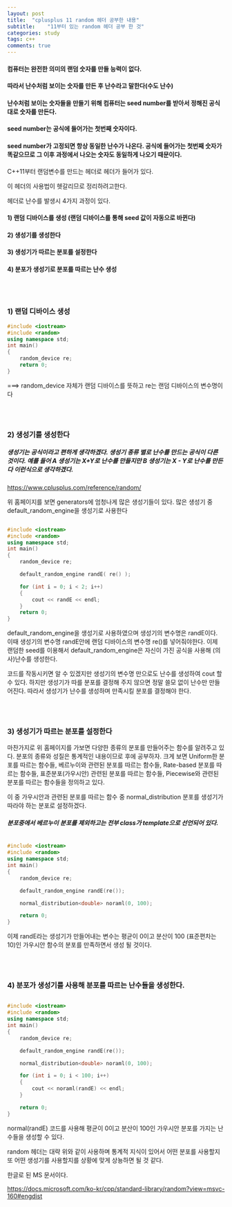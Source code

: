 ```yaml
---
layout: post
title:  "cplusplus 11 random 헤더 공부한 내용"
subtitle:    "11부터 있는 random 헤더 공부 한 것"
categories: study
tags: c++
comments: true
---
```



#### 컴퓨터는 완전한 의미의 랜덤 숫자를 만들 능력이 없다.

#### 따라서 난수처럼 보이는 숫자를 만든 후 난수라고 말한다(수도 난수)

#### 난수처럼 보이는 숫자들을 만들기 위해 컴퓨터는 seed number를 받아서 정해진 공식대로 숫자를 만든다.

#### seed number는 공식에 들어가는 첫번째 숫자이다.

#### seed number가 고정되면 항상 동일한 난수가 나온다. 공식에 들어가는 첫번째 숫자가 똑같으므로 그 이후 과정에서 나오는 숫자도 동일하게 나오기 때문이다.



C++11부터 랜덤변수를 만드는 헤더로 <random> 헤더가 들어가 있다.

이 <random> 헤더의 사용법이 헷갈리므로 정리하려고한다.

<random> 헤더로 난수를 발생시 4가지 과정이 있다.

####  1) 랜덤 디바이스를 생성 (랜덤 디바이스를 통해 seed 값이 자동으로 바뀐다)
####  2) 생성기를 생성한다
####  3) 생성기가 따르는 분포를 설정한다
####  4) 분포가 생성기로 분포를 따르는 난수 생성

<br/>
<br/>

### 1) 랜덤 디바이스 생성

```c++
#include <iostream>
#include <random>
using namespace std;
int main()
{
	random_device re;
	return 0;
}
```

===> random_device 자체가 랜덤 디바이스를 뜻하고 re는 랜덤 디바이스의 변수명이다

<br/>
<br/>

### 2) 생성기를 생성한다

##### 생성기는 공식이라고 편하게 생각하겠다. 생성기 종류 별로 난수를 만드는 공식이 다른 것이다. 예를 들어 A 생성기는 X+Y로 난수를 만들지만 B 생성기는 X - Y로 난수를 만든다 이런식으로 생각하겠다.

https://www.cplusplus.com/reference/random/

위 홈페이지를 보면 generators에 엄청나게 많은 생성기들이 있다.
많은 생성기 중  default_random_engine을 생성기로 사용한다

```c++

#include <iostream>
#include <random>
using namespace std;
int main()
{
	random_device re;

	default_random_engine randE( re() );

	for (int i = 0; i < 2; i++)
	{
		cout << randE << endl;
	}
	return 0;
}

```

default_random_engine을 생성기로 사용하였으며 생성기의 변수명은 randE이다. 이때 생성기의 변수명 randE안에 랜덤 디바이스의 변수명 re()를 넣어줘야한다. 이제 랜덤한 seed를 이용해서 default_random_engine은 자신이 가진 공식을 사용해 (의사)난수를 생성한다.

 코드를 작동시키면 알 수 있겠지만 생성기의 변수명 만으로도 난수를 생성하여 cout 할 수 있다. 하지만 생성기가 따를 분포를 결정해 주지 않으면 정말 쓸모 없이 난수만 만들어진다. 따라서 생성기가 난수를 생성하며 만족시킬 분포를 결정해야 한다.

 <br/>
 <br/>

 ### 3) 생성기가 따르는 분포를 설정한다

마찬가지로 위 홈페이지를 가보면 다양한 종류의 분포를 만들어주는 함수를 알려주고 있다. 분포의 종류와 성질은 통계적인 내용이므로 후에 공부하자. 크게 보면 Uniform한 분포를 따르는 함수들, 베르누이와 관련된 분포를 따르는 함수들, Rate-based 분포를 따르는 함수들, 표준분포(가우시안) 관련된 분포를 따르는 함수들, Piecewise와 관련된 분포를 따르는 함수들을 정의하고 있다.

이 중 가우시안과 관련된 분포를 따르는 함수 중 normal_distribution 분포를 생성기가 따라야 하는 분포로 설정하겠다.

##### 분포중에서 베르누이 분포를 제외하고는 전부 class가 template으로 선언되어 있다.

```c++

#include <iostream>
#include <random>
using namespace std;
int main()
{
	random_device re;

	default_random_engine randE(re());

	normal_distribution<double> noraml(0, 100);

	return 0;
}

```

이제 randE라는 생성기가 만들어내는 변수는 평균이 0이고 분산이 100 (표준편차는 10)인 가우시안 함수의 분포를 만족하면서 생성 될 것이다.

<br/>
<br/>

### 4) 분포가 생성기를 사용해 분포를 따르는 난수들을 생성한다.


```c++

#include <iostream>
#include <random>
using namespace std;
int main()
{
	random_device re;

	default_random_engine randE(re());

	normal_distribution<double> noraml(0, 100);

	for (int i = 0; i < 100; i++)
	{
		cout << noraml(randE) << endl;
	}

	return 0;
}

```


normal(randE) 코드를 사용해 평균이 0이고 분산이 100인 가우시안 분포를 가지는 난수들을 생성할 수 있다.

random 헤더는 대략 위와 같이 사용하며 통계적 지식이 있어서 어떤 분포를 사용할지 또 어떤 생성기를 사용할지를 상황에 맞게 상뇽하면 될 것 같다.


한글로 된 MS 문서이다.

https://docs.microsoft.com/ko-kr/cpp/standard-library/random?view=msvc-160#engdist
